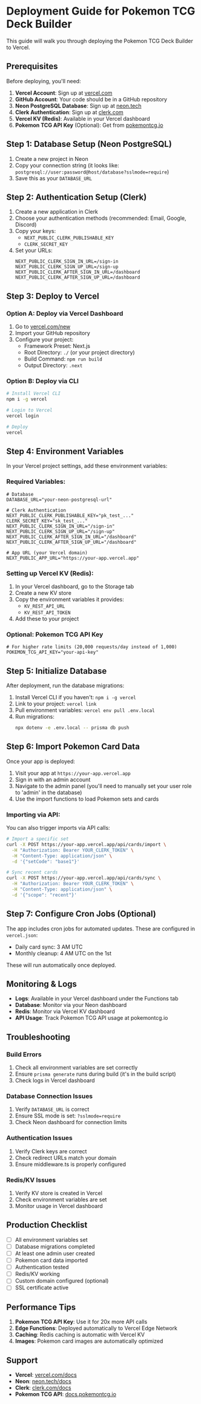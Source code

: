 # Deployment Guide for Pokemon TCG Deck Builder

This guide will walk you through deploying the Pokemon TCG Deck Builder to Vercel.

## Prerequisites

Before deploying, you'll need:

1. **Vercel Account**: Sign up at [vercel.com](https://vercel.com)
2. **GitHub Account**: Your code should be in a GitHub repository
3. **Neon PostgreSQL Database**: Sign up at [neon.tech](https://neon.tech)
4. **Clerk Authentication**: Sign up at [clerk.com](https://clerk.com)
5. **Vercel KV (Redis)**: Available in your Vercel dashboard
6. **Pokemon TCG API Key** (Optional): Get from [pokemontcg.io](https://pokemontcg.io)

## Step 1: Database Setup (Neon PostgreSQL)

1. Create a new project in Neon
2. Copy your connection string (it looks like: `postgresql://user:password@host/database?sslmode=require`)
3. Save this as your `DATABASE_URL`

## Step 2: Authentication Setup (Clerk)

1. Create a new application in Clerk
2. Choose your authentication methods (recommended: Email, Google, Discord)
3. Copy your keys:
   - `NEXT_PUBLIC_CLERK_PUBLISHABLE_KEY`
   - `CLERK_SECRET_KEY`
4. Set your URLs:
   ```
   NEXT_PUBLIC_CLERK_SIGN_IN_URL=/sign-in
   NEXT_PUBLIC_CLERK_SIGN_UP_URL=/sign-up
   NEXT_PUBLIC_CLERK_AFTER_SIGN_IN_URL=/dashboard
   NEXT_PUBLIC_CLERK_AFTER_SIGN_UP_URL=/dashboard
   ```

## Step 3: Deploy to Vercel

### Option A: Deploy via Vercel Dashboard

1. Go to [vercel.com/new](https://vercel.com/new)
2. Import your GitHub repository
3. Configure your project:
   - Framework Preset: Next.js
   - Root Directory: `./` (or your project directory)
   - Build Command: `npm run build`
   - Output Directory: `.next`

### Option B: Deploy via CLI

```bash
# Install Vercel CLI
npm i -g vercel

# Login to Vercel
vercel login

# Deploy
vercel
```

## Step 4: Environment Variables

In your Vercel project settings, add these environment variables:

### Required Variables:

```env
# Database
DATABASE_URL="your-neon-postgresql-url"

# Clerk Authentication
NEXT_PUBLIC_CLERK_PUBLISHABLE_KEY="pk_test_..."
CLERK_SECRET_KEY="sk_test_..."
NEXT_PUBLIC_CLERK_SIGN_IN_URL="/sign-in"
NEXT_PUBLIC_CLERK_SIGN_UP_URL="/sign-up"
NEXT_PUBLIC_CLERK_AFTER_SIGN_IN_URL="/dashboard"
NEXT_PUBLIC_CLERK_AFTER_SIGN_UP_URL="/dashboard"

# App URL (your Vercel domain)
NEXT_PUBLIC_APP_URL="https://your-app.vercel.app"
```

### Setting up Vercel KV (Redis):

1. In your Vercel dashboard, go to the Storage tab
2. Create a new KV store
3. Copy the environment variables it provides:
   - `KV_REST_API_URL`
   - `KV_REST_API_TOKEN`
4. Add these to your project

### Optional: Pokemon TCG API Key

```env
# For higher rate limits (20,000 requests/day instead of 1,000)
POKEMON_TCG_API_KEY="your-api-key"
```

## Step 5: Initialize Database

After deployment, run the database migrations:

1. Install Vercel CLI if you haven't: `npm i -g vercel`
2. Link to your project: `vercel link`
3. Pull environment variables: `vercel env pull .env.local`
4. Run migrations:
   ```bash
   npx dotenv -e .env.local -- prisma db push
   ```

## Step 6: Import Pokemon Card Data

Once your app is deployed:

1. Visit your app at `https://your-app.vercel.app`
2. Sign in with an admin account
3. Navigate to the admin panel (you'll need to manually set your user role to 'admin' in the database)
4. Use the import functions to load Pokemon sets and cards

### Importing via API:

You can also trigger imports via API calls:

```bash
# Import a specific set
curl -X POST https://your-app.vercel.app/api/cards/import \
  -H "Authorization: Bearer YOUR_CLERK_TOKEN" \
  -H "Content-Type: application/json" \
  -d '{"setCode": "base1"}'

# Sync recent cards
curl -X POST https://your-app.vercel.app/api/cards/sync \
  -H "Authorization: Bearer YOUR_CLERK_TOKEN" \
  -H "Content-Type: application/json" \
  -d '{"scope": "recent"}'
```

## Step 7: Configure Cron Jobs (Optional)

The app includes cron jobs for automated updates. These are configured in `vercel.json`:

- Daily card sync: 3 AM UTC
- Monthly cleanup: 4 AM UTC on the 1st

These will run automatically once deployed.

## Monitoring & Logs

- **Logs**: Available in your Vercel dashboard under the Functions tab
- **Database**: Monitor via your Neon dashboard
- **Redis**: Monitor via Vercel KV dashboard
- **API Usage**: Track Pokemon TCG API usage at pokemontcg.io

## Troubleshooting

### Build Errors

1. Check all environment variables are set correctly
2. Ensure `prisma generate` runs during build (it's in the build script)
3. Check logs in Vercel dashboard

### Database Connection Issues

1. Verify `DATABASE_URL` is correct
2. Ensure SSL mode is set: `?sslmode=require`
3. Check Neon dashboard for connection limits

### Authentication Issues

1. Verify Clerk keys are correct
2. Check redirect URLs match your domain
3. Ensure middleware.ts is properly configured

### Redis/KV Issues

1. Verify KV store is created in Vercel
2. Check environment variables are set
3. Monitor usage in Vercel dashboard

## Production Checklist

- [ ] All environment variables set
- [ ] Database migrations completed
- [ ] At least one admin user created
- [ ] Pokemon card data imported
- [ ] Authentication tested
- [ ] Redis/KV working
- [ ] Custom domain configured (optional)
- [ ] SSL certificate active

## Performance Tips

1. **Pokemon TCG API Key**: Use it for 20x more API calls
2. **Edge Functions**: Deployed automatically to Vercel Edge Network
3. **Caching**: Redis caching is automatic with Vercel KV
4. **Images**: Pokemon card images are automatically optimized

## Support

- **Vercel**: [vercel.com/docs](https://vercel.com/docs)
- **Neon**: [neon.tech/docs](https://neon.tech/docs)
- **Clerk**: [clerk.com/docs](https://clerk.com/docs)
- **Pokemon TCG API**: [docs.pokemontcg.io](https://docs.pokemontcg.io)